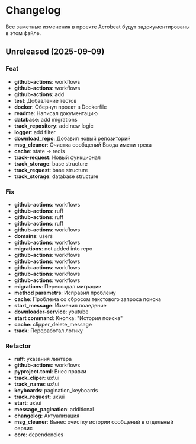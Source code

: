 # Changelog

Все заметные изменения в проекте Acrobeat будут задокументированы в этом файле.

## Unreleased (2025-09-09)

### Feat

- **github-actions**: workflows
- **github-actions**: workflows
- **github-actions**: add
- **test**: Добавление тестов
- **docker**: Обернул проект в Dockerfile
- **readme**: Написал документацию
- **database**: add migrations
- **track_repository**: add new logic
- **logger**: add filter
- **download_repo**: Добавил новый репозиторий
- **msg_cleaner**: Очистка сообщений Ввода имени трека
- **cache**: state -> redis
- **track-request**: Новый функционал
- **track_storage**: base structure
- **track_request**: base structure
- **track_storage**: database structure

### Fix

- **github-actions**: workflows
- **github-actions**: ruff
- **github-actions**: ruff
- **github-actions**: ruff
- **github-actions**: workflows
- **domains**: users
- **github-actions**: workflows
- **migrations**: not added into repo
- **github-actions**: workflows
- **github-actions**: workflows
- **github-actions**: workflows
- **github-actions**: workflows
- **github-actions**: workflows
- **migrations**: Пересоздал миграции
- **method parametrs**: Исправил проблему
- **cache**: Проблема со сбросом текстового запроса поиска
- **start_message**: Изменил поаедение
- **downloader-service**: youtube
- **start command**: Кнопка: "История поиска"
- **cache**: clipper_delete_message
- **track**: Переработал логику

### Refactor

- **ruff**: указания линтера
- **github-actions**: workflows
- **pyproject.toml**: Внес правки
- **track_cliper**: ux\ui
- **track_name**: ux\ui
- **keyboards**: pagination_keyboards
- **track_request**: ux\ui
- **start**: ux\ui
- **message_pagination**: additional
- **changelog**: Актуализация
- **msg_cleaner**: Вынес очистку истории сообщений в отдельный сервис
- **core**: dependencies
